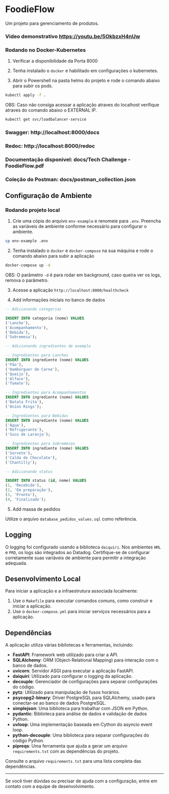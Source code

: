 # FoodieFlow

Um projeto para gerenciamento de produtos.

### Video demonstrativo https://youtu.be/5OkbzxH4nUw

### Rodando no Docker-Kubernetes

1. Verificar a disponibilidade da Porta 8000

2. Tenha instalado o `docker` e habilitado em configurações o kubernetes.

3. Abrir o Powershell na pasta helms do projeto e rode o comando abaixo para subir os pods.

```bash
kubectl apply -f .
```
OBS: Caso não consiga acessar a aplicação atraves do localhost verifique atraves do comando abaixo o EXTERNAL IP.

```bash
kubectl get svc/loadbalancer-service 
```

### Swagger: http://localhost:8000/docs

### Redoc: http://localhost:8000/redoc

### Documentação disponivel: docs/Tech Challenge - FoodieFlow.pdf

### Coleção do Postman: docs/postman_collection.json

## Configuração de Ambiente

### Rodando projeto local

1. Crie uma cópia do arquivo `env-example` e renomeie para `.env`. Preencha as variáveis de ambiente conforme necessário para configurar o ambiente.

```bash
cp env-example .env
```

2. Tenha instalado o `docker` e `docker-compose` na sua máquina e rode o comando abaixo para subir a aplicação

```bash
docker-compose up -d
```

OBS: O parâmetro `-d` é para rodar em background, caso queira ver os logs, remova o parâmetro.

3. Acesse a aplicação `http://localhost:8000/healthcheck`

4. Add informações iniciais no banco de dados

```sql
-- Adicionando categorias

INSERT INTO categoria (nome) VALUES 
('Lanche'),
('Acompanhamento'),
('Bebida'),
('Sobremesa');

-- Adicionando ingredientes de exemplo

-- Ingredientes para Lanches
INSERT INTO ingrediente (nome) VALUES
('Pão'),
('Hambúrguer de Carne'),
('Queijo'),
('Alface'),
('Tomate');

-- Ingredientes para Acompanhamentos
INSERT INTO ingrediente (nome) VALUES
('Batata Frita'),
('Onion Rings');

-- Ingredientes para Bebidas
INSERT INTO ingrediente (nome) VALUES
('Água'),
('Refrigerante'),
('Suco de Laranja');

-- Ingredientes para Sobremesas
INSERT INTO ingrediente (nome) VALUES
('Sorvete'),
('Calda de Chocolate'),
('Chantilly');

-- Adicionando status

INSERT INTO status (id, nome) VALUES
(1, 'Recebido'),
(2, 'Em preparação'),
(3, 'Pronto'),
(4, 'Finalizado');
```
5. Add massa de pedidos

Utilize o arquivo `database_pedidos_values.sql` como referência.

## Logging

O logging foi configurado usando a biblioteca `daiquiri`. Nos ambientes `HML` e `PRD`, os logs são integrados ao Datadog. Certifique-se de configurar corretamente suas variáveis de ambiente para permitir a integração adequada.

## Desenvolvimento Local

Para iniciar a aplicação e a infraestrutura associada localmente:

1. Use o `Makefile` para executar comandos comuns, como construir e iniciar a aplicação.
2. Use o `docker-compose.yml` para iniciar serviços necessários para a aplicação.

## Dependências

A aplicação utiliza várias bibliotecas e ferramentas, incluindo:

- **FastAPI**: Framework web utilizado para criar a API.
- **SQLAlchemy**: ORM (Object-Relational Mapping) para interação com o banco de dados.
- **uvicorn**: Servidor ASGI para executar a aplicação FastAPI.
- **daiquiri**: Utilizado para configurar o logging da aplicação.
- **decouple**: Gerenciador de configurações para separar configurações do código.
- **pytz**: Utilizado para manipulação de fusos horários.
- **psycopg2-binary**: Driver PostgreSQL para SQLAlchemy, usado para conectar-se ao banco de dados PostgreSQL.
- **simplejson**: Uma biblioteca para trabalhar com JSON em Python.
- **pydantic**: Biblioteca para análise de dados e validação de dados Python.
- **uvloop**: Uma implementação baseada em Cython do asyncio event loop.
- **python-decouple**: Uma biblioteca para separar configurações do código Python.
- **pipreqs**: Uma ferramenta que ajuda a gerar um arquivo `requirements.txt` com as dependências do projeto.

Consulte o arquivo `requirements.txt` para uma lista completa das dependências.

---

Se você tiver dúvidas ou precisar de ajuda com a configuração, entre em contato com a equipe de desenvolvimento.
